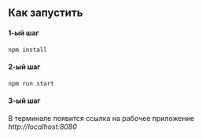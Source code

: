 ## Как запустить
#### 1-ый шаг
```
npm install
```
#### 2-ый шаг
```
npm run start
```
#### 3-ый шаг
В терминале появится ссылка на рабочее приложение *http://localhost:8080*
